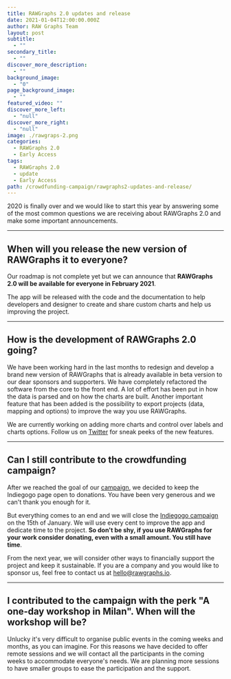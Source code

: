```yaml
---
title: RAWGraphs 2.0 updates and release
date: 2021-01-04T12:00:00.000Z
author: RAW Graphs Team
layout: post
subtitle:
  - ""
secondary_title:
  - ""
discover_more_description:
  - ""
background_image:
  - "0"
page_background_image:
  - ""
featured_video: ""
discover_more_left:
  - "null"
discover_more_right:
  - "null"
image: ./rawgraps-2.png
categories:
  - RAWGraphs 2.0
  - Early Access
tags:
  - RAWGraphs 2.0
  - update
  - Early Access
path: /crowdfunding-campaign/rawgraphs2-updates-and-release/
---
```


2020 is finally over and we would like to start this year by answering some of the most common questions we are receiving about RAWGraphs 2.0 and make some important announcements.
*****
## When will you release the new version of RAWGraphs it to everyone?
Our roadmap is not complete yet but we can announce that **RAWGraphs 2.0 will be available for everyone in February 2021**.

The app will be released with the code and the documentation to help developers and designer to create and share custom charts and help us improving the project.
*****
## How is the development of RAWGraphs 2.0 going?
We have been working hard in the last months to redesign and develop a brand new version of RAWGraphs that is already available in beta version to our dear sponsors and supporters. We have completely refactored the software from the core to the front end.
A lot of effort has been put in how the data is parsed and on how the charts are built. Another important feature that has been added is the possibility to export projects (data, mapping and options) to improve the way you use RAWGraphs.

We are currently working on adding more charts and control over labels and charts options. Follow us on [Twitter](https://twitter.com/rawgraphs) for sneak peeks of the new features.
*****
## Can I still contribute to the crowdfunding campaign?
After we reached the goal of our [campaign](https://www.indiegogo.com/projects/rawgraphs-2-0-a-web-app-for-data-visualization#/), we decided to keep the Indiegogo page open to donations. You have been very generous and we can't thank you enough for it.

But everything comes to an end and we will close the [Indiegogo campaign](https://www.indiegogo.com/projects/rawgraphs-2-0-a-web-app-for-data-visualization#/) on the 15th of January. We will use every cent to improve the app and dedicate time to the project. **So don't be shy, if you use RAWGraphs for your work consider donating, even with a small amount. You still have time**.

From the next year, we will consider other ways to financially support the project and keep it sustainable. If you are a company and you would like to sponsor us, feel free to contact us at [hello@rawgraphs.io](mailto:hello@rawgraphs.io).
*****
## I contributed to the campaign with the perk "A one-day workshop in Milan". When will the workshop will be?
Unlucky it's very difficult to organise public events in the coming weeks and months, as you can imagine. For this reasons we have decided to offer remote sessions and we will contact all the participants in the coming weeks to accommodate everyone's needs. We are planning more sessions to have smaller groups to ease the participation and the support.

